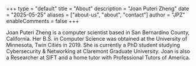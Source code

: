 +++
type = "default"
title = "About"
description = "Joan Puteri Zheng"
date = "2025-05-25"
aliases = ["about-us", "about", "contact"]
author = "JPZ"
enableComments = false
+++

Joan Puteri Zheng is a computer scientist based in San Bernardino County, California. Her B.S. in Computer Science was obtained at the University of Minnesota, Twin Cities in 2019. She is currently a PhD student studying Cybersecurity & Networking at Claremont Graduate University. Joan is also a Researcher at SIFT and a home tutor with Professional Tutors of America.